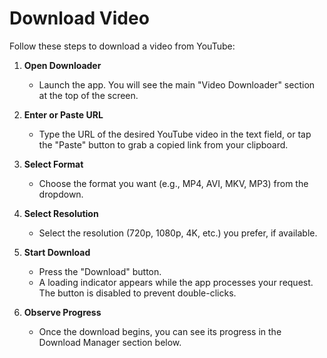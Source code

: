 # Download Video

Follow these steps to download a video from YouTube:

1. **Open Downloader**  
   - Launch the app. You will see the main "Video Downloader" section at the top of the screen.

2. **Enter or Paste URL**  
   - Type the URL of the desired YouTube video in the text field, or tap the "Paste" button to grab a copied link from your clipboard.

3. **Select Format**  
   - Choose the format you want (e.g., MP4, AVI, MKV, MP3) from the dropdown.

4. **Select Resolution**  
   - Select the resolution (720p, 1080p, 4K, etc.) you prefer, if available.

5. **Start Download**  
   - Press the "Download" button.  
   - A loading indicator appears while the app processes your request. The button is disabled to prevent double-clicks.

6. **Observe Progress**  
   - Once the download begins, you can see its progress in the Download Manager section below.